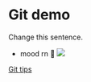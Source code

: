 # Git demo

Change this sentence.


- mood rn 🐸 
![](https://thumbs.gfycat.com/UnkemptVibrantIncatern-max-1mb.gif)

[Git tips](https://www.youtube.com/watch?v=dQw4w9WgXcQ)